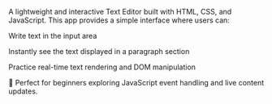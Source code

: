 A lightweight and interactive Text Editor built with HTML, CSS, and JavaScript.
This app provides a simple interface where users can:

Write text in the input area

Instantly see the text displayed in a paragraph section

Practice real-time text rendering and DOM manipulation

🚀 Perfect for beginners exploring JavaScript event handling and live content updates.
